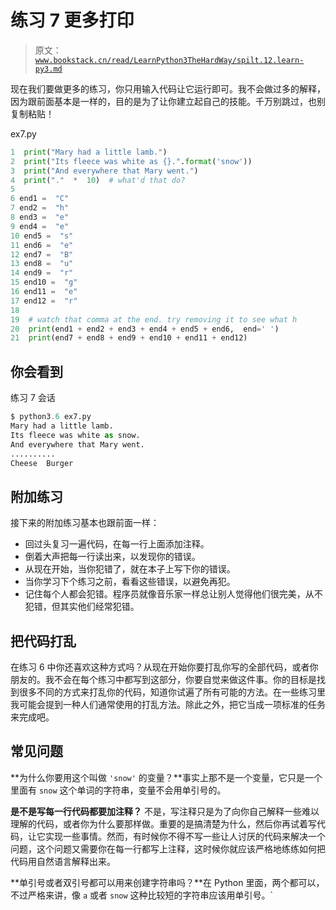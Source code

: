 # 练习 7 更多打印

> 原文：[`www.bookstack.cn/read/LearnPython3TheHardWay/spilt.12.learn-py3.md`](https://www.bookstack.cn/read/LearnPython3TheHardWay/spilt.12.learn-py3.md)

现在我们要做更多的练习，你只用输入代码让它运行即可。我不会做过多的解释，因为跟前面基本是一样的，目的是为了让你建立起自己的技能。千万别跳过，也别复制粘贴！

ex7.py

```py
1  print("Mary had a little lamb.")
2  print("Its fleece was white as {}.".format('snow'))
3  print("And everywhere that Mary went.")
4  print("."  *  10)  # what'd that do?
5
6 end1 =  "C"
7 end2 =  "h"
8 end3 =  "e"
9 end4 =  "e"
10 end5 =  "s"
11 end6 =  "e"
12 end7 =  "B"
13 end8 =  "u"
14 end9 =  "r"
15 end10 =  "g"
16 end11 =  "e"
17 end12 =  "r"
18
19  # watch that comma at the end. try removing it to see what h
20  print(end1 + end2 + end3 + end4 + end5 + end6,  end=' ')
21  print(end7 + end8 + end9 + end10 + end11 + end12)
```

## 你会看到

练习 7 会话

```py
$ python3.6 ex7.py
Mary had a little lamb.
Its fleece was white as snow.
And everywhere that Mary went.
..........
Cheese  Burger

```

## 附加练习

接下来的附加练习基本也跟前面一样：

*   回过头复习一遍代码，在每一行上面添加注释。
*   倒着大声把每一行读出来，以发现你的错误。
*   从现在开始，当你犯错了，就在本子上写下你的错误。
*   当你学习下个练习之前，看看这些错误，以避免再犯。
*   记住每个人都会犯错。程序员就像音乐家一样总让别人觉得他们很完美，从不犯错，但其实他们经常犯错。

## 把代码打乱

在练习 6 中你还喜欢这种方式吗？从现在开始你要打乱你写的全部代码，或者你朋友的。我不会在每个练习中都写到这部分，你要自觉来做这件事。你的目标是找到很多不同的方式来打乱你的代码，知道你试遍了所有可能的方法。在一些练习里我可能会提到一种人们通常使用的打乱方法。除此之外，把它当成一项标准的任务来完成吧。

## 常见问题

**为什么你要用这个叫做 `'snow'` 的变量？**事实上那不是一个变量，它只是一个里面有 `snow` 这个单词的字符串，变量不会用单引号的。

**是不是写每一行代码都要加注释？** 不是，写注释只是为了向你自己解释一些难以理解的代码，或者你为什么要那样做。重要的是搞清楚为什么，然后你再试着写代码，让它实现一些事情。然而，有时候你不得不写一些让人讨厌的代码来解决一个问题，这个问题又需要你在每一行都写上注释，这时候你就应该严格地练练如何把代码用自然语言解释出来。

**单引号或者双引号都可以用来创建字符串吗？**在 Python 里面，两个都可以，不过严格来讲，像 `a` 或者 `snow` 这种比较短的字符串应该用单引号。`
